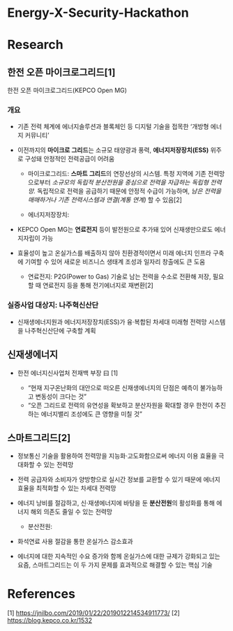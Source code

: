 # Energy-X-Security-Hackathon

# Research

## 한전 오픈 마이크로그리드[1]

한전 오픈 마이크로그리드(KEPCO Open MG)

### 개요

* 기존 전력 체계에 에너지솔루션과 블록체인 등 디지털 기술을 접목한 ‘개방형 에너지 커뮤니티’

* 이전까지의 **마이크로 그리드**는 소규모 태양광과 풍력, **에너지저장장치(ESS)** 위주로 구성돼 안정적인 전력공급이 어려움

  * 마이크로그리드: **스마트 그리드**의 연장선상의 시스템. 특정 지역에 기존 전력망으로부터 *소규모의 독립적 분산전원을 중심으로 전력을 자급하는 독립형 전력망.* 독립적으로 전력을 공급하기 때문에 안정적 수급이 가능하며, *남은 전력을 매매하거나 기존 전력시스템과 연결(계통 연계)* 할 수 있음[2]

  * 에너지저장장치: 

* KEPCO Open MG는 **연료전지** 등이 발전원으로 추가돼 있어 신재생만으로도 에너지자립이 가능

* 효율성이 높고 온실가스를 배출하지 않아 친환경적이면서 미래 에너지 인프라 구축에 기여할 수 있어 새로운 비즈니스 생태계 조성과 일자리 창출에도 큰 도움
  
  * 연료전지: P2G(Power to Gas) 기술로 남는 전력을 수소로 전환해 저장, 필요할 때 연료전지 등을 통해 전기에너지로 재변환[2]
  
### 실증사업 대상지: 나주혁신산단

* 신재생에너지원과 에너지저장장치(ESS)가 융·복합된 차세대 미래형 전력망 시스템을 나주혁신산단에 구축할 계획

## 신재생에너지

* 한전 에너지신사업처 전재백 부장 曰 [1]

  * “현재 지구온난화의 대안으로 떠오른 신재생에너지의 단점은 예측이 불가능하고 변동성이 크다는 것”
  * “오픈 그리드로 전력의 유연성을 확보하고 분산자원을 확대할 경우 한전이 추진하는 에너지밸리 조성에도 큰 영향을 미칠 것”

## 스마트그리드[2]

* 정보통신 기술을 활용하여 전력망을 지능화·고도화함으로써 에너지 이용 효율을 극대화할 수 있는 전력망

* 전력 공급자와 소비자가 양방향으로 실시간 정보를 교환할 수 있기 때문에 에너지 효율을 최적화할 수 있는 차세대 전력망
 
* 에너지 낭비를 절감하고, 신·재생에너지에 바탕을 둔 **분산전원**의 활성화를 통해 에너지 해외 의존도 줄일 수 있는 전력망

  * 분산전원:

* 화석연료 사용 절감을 통한 온실가스 감소효과

* 에너지에 대한 지속적인 수요 증가와 함께 온실가스에 대한 규제가 강화되고 있는 요즘, 스마트그리드는 이 두 가지 문제를 효과적으로 해결할 수 있는 핵심 기술

# References
[1] https://jnilbo.com/2019/01/22/2019012214534911773/
[2] https://blog.kepco.co.kr/1532
